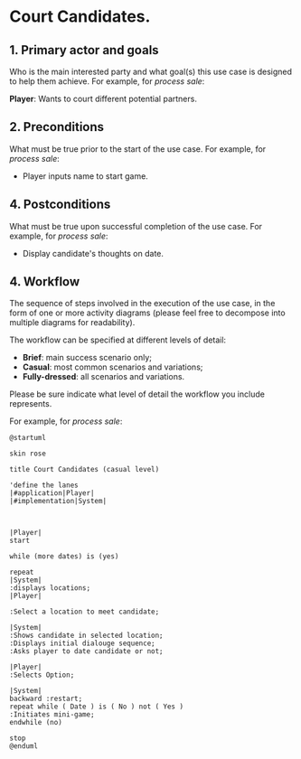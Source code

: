 # Court Candidates.

## 1. Primary actor and goals
Who is the main interested party and what goal(s) this use case is designed to help them achieve. For example, for _process sale_:

__Player__: Wants to court different potential partners.


## 2. Preconditions

What must be true prior to the start of the use case.
For example, for _process sale_:

* Player inputs name to start game.

## 4. Postconditions

What must be true upon successful completion of the use case.
For example, for _process sale_:

* Display candidate's thoughts on date.

## 4. Workflow

The sequence of steps involved in the execution of the use case, in the form of one or more activity diagrams (please feel free to decompose into multiple diagrams for readability).

The workflow can be specified at different levels of detail:

* __Brief__: main success scenario only;
* __Casual__: most common scenarios and variations;
* __Fully-dressed__: all scenarios and variations.

Please be sure indicate what level of detail the workflow you include represents.

For example, for _process sale_:

```plantuml
@startuml

skin rose

title Court Candidates (casual level)

'define the lanes
|#application|Player|
|#implementation|System|



|Player|
start

while (more dates) is (yes) 

repeat
|System|
:displays locations;
|Player|

:Select a location to meet candidate;

|System|
:Shows candidate in selected location;
:Displays initial dialouge sequence;
:Asks player to date candidate or not;

|Player|
:Selects Option;

|System|
backward :restart;
repeat while ( Date ) is ( No ) not ( Yes )
:Initiates mini-game;
endwhile (no)

stop
@enduml
